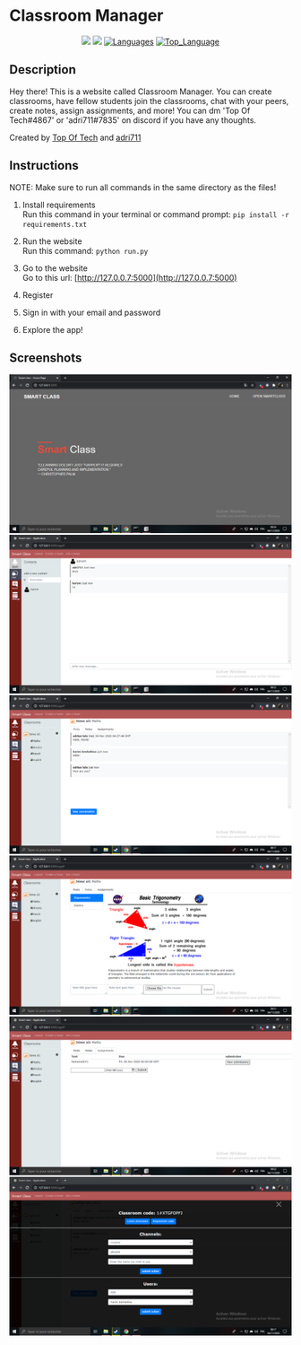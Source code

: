 # Classroom Manager

<p align="center">
    <a href="https://img.shields.io/github/license/classsroom-manager/classroom-manager?color=blue&style=for-the-badge" alt="License">
        <img src="https://img.shields.io/github/license/classsroom-manager/classroom-manager?color=blue&style=for-the-badge" /></a>
    <a href="https://img.shields.io/github/repo-size/classsroom-manager/classroom-manager?label=Size&style=for-the-badge" alt="Size">
        <img src="https://img.shields.io/github/repo-size/classsroom-manager/classroom-manager?label=Size&style=for-the-badge" /></a>
    <a href="https://img.shields.io/github/languages/count/classsroom-manager/classroom-manager?style=for-the-badge">
        <img src="https://img.shields.io/github/languages/count/classsroom-manager/classroom-manager?style=for-the-badge"
            alt="Languages"></a>
    <a href="https://img.shields.io/github/languages/top/classsroom-manager/classroom-manager?style=for-the-badge">
        <img src="https://img.shields.io/github/languages/top/classsroom-manager/classroom-manager?style=for-the-badge"
            alt="Top_Language"></a>
</p>

## Description
Hey there! This is a website called Classroom Manager. You can create classrooms, have fellow students join the classrooms, chat with your peers, create notes, assign assignments, and more! You can dm 'Top Of Tech#4867' or 'adri711#7835' on discord if you have any thoughts.

Created by [Top Of Tech](http:www.github.com/Top-Of-Tech) and [adri711](http:www.github.com/adri711)


## Instructions

NOTE: Make sure to run all commands in the same directory as the files!

1. Install requirements  
    Run this command in your terminal or command prompt: `pip install -r requirements.txt`

2. Run the website  
    Run this command: `python run.py`
    
3. Go to the website  
    Go to this url: [http://127.0.0.7:5000](http://127.0.0.7:5000)

4. Register

5. Sign in with your email and password

6. Explore the app!


## Screenshots
![alt text](screenshots/screenshot1.PNG)
![alt text](screenshots/screenshot2.PNG)
![alt text](screenshots/screenshot3.PNG)
![alt text](screenshots/screenshot4.PNG)
![alt text](screenshots/screenshot5.PNG)
![alt text](screenshots/screenshot6.PNG)
